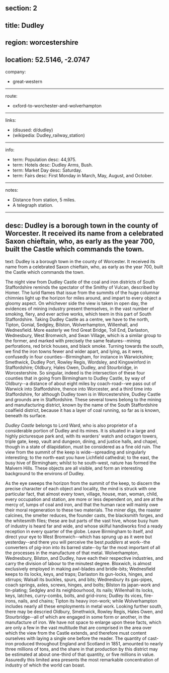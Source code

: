 section: 2
----
title: Dudley
----
region: worcestershire
----
location: 52.5146, -2.0747
----
company:
- great-western
----
route:
- oxford-to-worchester-and-wolverhampton
----
links:
- (disused: d/dudley)
- (wikipedia: Dudley_railway_station)
----
info:
- term: Population
  desc: 44,975.
- term: Hotels
  desc: Dudley Arms, Bush.
- term: Market Day
  desc: Saturday.
- term: Fairs
  desc: First Monday in March, May, August, and October.
----
notes:
- Distance from station, 5 miles.
- A telegraph station.
----
desc: Dudley is a borough town in the county of Worcester. It received its name from a celebrated Saxon chieftain, who, as early as the year 700, built the Castle which commands the town.
----
text: Dudley is a borough town in the county of Worcester. It received its name from a celebrated Saxon chieftain, who, as early as the year 700, built the Castle which commands the town.

The night view from Dudley Castle of the coal and iron districts of South Staffordshire reminds the spectator of the Smithy of Vulcan, described by Homer. The lurid flames that issue from the summits of the huge columnar chimnies light up the horizon for miles around, and impart to every object a gloomy aspect. On whichever side the view is taken in open day, the evidences of mining industry present themselves, in the vast number of smoking, fiery, and ever active works, which teem in this part of South Staffordshire. Taking Dudley Castle as a centre, we have to the north, Tipton, Gonial, Sedgley, Bilston, Wolverhampton, Willenhall, and Wednesfield. More easterly we find Great Bridge, Toll End, Darlaston, Wednesbury, West Bromwich, and Swan Village, which is a similar group to the former, and marked with precisely the same features--mining perforations, red brick houses, and black smoke. Turning towards the south, we find the iron towns fewer and wider apart, and lying, as it were, confusedly in four counties--Birmingham, for instance in Warwickshire; Smethwick, Dudley Port, Rowley Regis, Wordsley, and Kingswinford in Staffordshire; Oldbury, Hales Owen, Dudley, and Stourbridge, in Worcestershire. So singular, indeed is the intersection of these four counties that in going from Birmingham to Dudley Castle, by way of Oldbury--a distance of about eight miles by coach-road--we pass out of Warwick into Staffordshire, thence into Worcester, and a third time into Staffordshire, for although Dudley town is in Worcestershire, Dudley Castle and grounds are in Staffordshire. These several towns belong to the mining and manufacturing district, known by the name of the South Staffordshire coalfield district, because it has a layer of coal running, so far as is known, beneath its surface.

*Dudley Castle* belongs to Lord Ward, who is also proprietor of a considerable portion of Dudley and its mines. It is situated in a large and highly picturesque park and, with its warders' watch and octagon towers, triple gate, keep, vault and dungeon, dining, and justice halls, and chapel, though in a state of dilapidation, must be considered as a fine old ruin. The view from the summit of the keep is wide--spreading and singularly interesting; to the north-east you have Lichfield cathedral; to the east, the busy hive of Birmingham; whilst to he south-west, nature has formed the Malvern Hills. These objects are all visible, and form an interesting background to the environs of Dudley.

As the eye sweeps the horizon from the summit of the keep, to discern the precise character of each object and locality, the mind is struck with one particular fact, that almost every town, village, house, man, woman, child, every occupation and station, are more or less dependent on, and are at the mercy of, lumps of coal and iron, and that the human race will mainly owe their moral regeneration to these two materials. The miner digs, the roaster calcines, the smelter reduces, the founder casts, the blacksmith forges, and the whitesmith files; these are but parts of the vast hive, whose busy hum of industry is heard far and wide, and whose skilful handiworks find a ready reception in every quarter of the globe. Leave Birmingham to itself, and direct your eye to West Bromwich--which has sprung up as it were but yesterday--and there you will perceive the best *puddlers* at work--the converters of pig-iron into its barred state--by far the most important of all the processes in the manufacture of that metal. Wolverhampton, Wednesbury, Bilston, and Dudley, have each their respective industries, and carry the division of labour to the minutest degree. Bloxwich, is almost exclusively employed in making awl-blades and bridle-bits; Wednesfield keeps to its locks, keys, and traps; Darlaston its gun-locks, hinges, and stirrups; Walsall its buckles, spurs, and bits; Wednesbury its gas-pipes, coach springs, axles, screws, hinges, and bolts; Bilston its japan-work and tin-plating; Sedgley and its neighbourhood, its nails; Willenhall its locks, keys, latches, curry-combs, bolts, and grid-irons; Dudley its vices, fire-irons, nails, and chains; Tipton its heavy iron-work; while Wolverhampton includes nearly all these employments in metal work. Looking further south, there may be descried Oldbury, Smethwick, Rowley Regis, Hales Owen, and Stourbridge--all of which are engaged in some form or another, in the manufacture of iron. We have not space to enlarge upon these facts, which are only a few in the vast multitude that are comprised in the area over which the view from the Castle extends, and therefore must content ourselves with laying a single one before the reader. The quantity of cast-iron produced throughout England and Scotland in 1851, amounted to nearly three millions of tons, and the share in that production by this district may be estimated at about one-third of that quantity, or five millions in value. Assuredly this limited area presents the most remarkable concentration of industry of which the world can boast.
